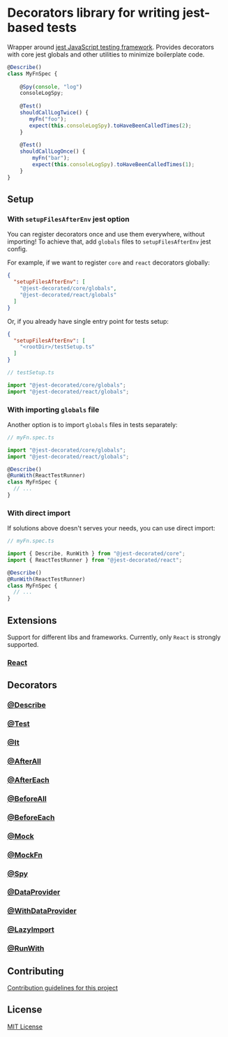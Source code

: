 # Decorators library for writing jest-based tests

Wrapper around [jest JavaScript testing framework](https://jestjs.io/). Provides decorators with core jest globals and other utilities to minimize boilerplate code.

```typescript
@Describe()
class MyFnSpec {
    
    @Spy(console, "log")
    consoleLogSpy;
    
    @Test()
    shouldCallLogTwice() {
       myFn("foo");
       expect(this.consoleLogSpy).toHaveBeenCalledTimes(2);
    }
    
    @Test()
    shouldCallLogOnce() {
        myFn("bar");
        expect(this.consoleLogSpy).toHaveBeenCalledTimes(1);
    }
}
```

## Setup

### With `setupFilesAfterEnv` jest option

You can register decorators once and use them everywhere, without importing! To achieve that, add `globals` files to `setupFilesAfterEnv` jest config.

For example, if we want to register `core` and `react` decorators globally:

```json
{
  "setupFilesAfterEnv": [
    "@jest-decorated/core/globals",
    "@jest-decorated/react/globals"
  ]
}
```

Or, if you already have single entry point for tests setup:

```json
{
  "setupFilesAfterEnv": [
    "<rootDir>/testSetup.ts"
  ]
}
```
```typescript
// testSetup.ts

import "@jest-decorated/core/globals";
import "@jest-decorated/react/globals";
```

### With importing `globals` file

Another option is to import `globals` files in tests separately:

```typescript
// myFn.spec.ts

import "@jest-decorated/core/globals";
import "@jest-decorated/react/globals";

@Describe()
@RunWith(ReactTestRunner)
class MyFnSpec {
  // ...
}
```

### With direct import

If solutions above doesn't serves your needs, you can use direct import:

```typescript
// myFn.spec.ts

import { Describe, RunWith } from "@jest-decorated/core";
import { ReactTestRunner } from "@jest-decorated/react";

@Describe()
@RunWith(ReactTestRunner)
class MyFnSpec {
  // ...
}
```

## Extensions

Support for different libs and frameworks. Currently, only `React` is strongly supported.

### [React](https://github.com/vitalishapovalov/jest-decorated/blob/master/packages/react/README.md)

## Decorators

### [@Describe](https://github.com/vitalishapovalov/jest-decorated/blob/master/docs/Describe.md)

### [@Test](https://github.com/vitalishapovalov/jest-decorated/blob/master/docs/Test.md)

### [@It](https://github.com/vitalishapovalov/jest-decorated/blob/master/docs/Test.md)

### [@AfterAll](https://github.com/vitalishapovalov/jest-decorated/blob/master/docs/AfterAll.md)

### [@AfterEach](https://github.com/vitalishapovalov/jest-decorated/blob/master/docs/AfterEach.md)

### [@BeforeAll](https://github.com/vitalishapovalov/jest-decorated/blob/master/docs/BeforeAll.md)

### [@BeforeEach](https://github.com/vitalishapovalov/jest-decorated/blob/master/docs/BeforeEach.md)

### [@Mock](https://github.com/vitalishapovalov/jest-decorated/blob/master/docs/Mock.md)

### [@MockFn](https://github.com/vitalishapovalov/jest-decorated/blob/master/docs/MockFn.md)

### [@Spy](https://github.com/vitalishapovalov/jest-decorated/blob/master/docs/Spy.md)

### [@DataProvider](https://github.com/vitalishapovalov/jest-decorated/blob/master/docs/DataProvider.md)

### [@WithDataProvider](https://github.com/vitalishapovalov/jest-decorated/blob/master/docs/WithDataProvider.md)

### [@LazyImport](https://github.com/vitalishapovalov/jest-decorated/blob/master/docs/LazyImport.md)

### [@RunWith](https://github.com/vitalishapovalov/jest-decorated/blob/master/docs/RunWith.md)

## Contributing

[Contribution guidelines for this project](CONTRIBUTING.md)

## License

[MIT License](LICENSE)
